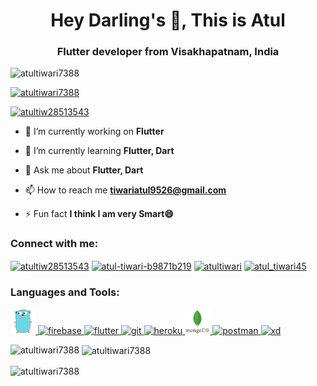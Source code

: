<h1 align="center">Hey Darling's 👋, This is Atul</h1>
<h3 align="center">Flutter developer from Visakhapatnam, India</h3>

<p align="left"> <img src="https://komarev.com/ghpvc/?username=atultiwari7388&label=Profile%20views&color=0e75b6&style=flat" alt="atultiwari7388" /> </p>

<p align="left"> <a href="https://github.com/ryo-ma/github-profile-trophy"><img src="https://github-profile-trophy.vercel.app/?username=atultiwari7388" alt="atultiwari7388" /></a> </p>

<p align="left"> <a href="https://twitter.com/atultiw28513543" target="blank"><img src="https://img.shields.io/twitter/follow/atultiw28513543?logo=twitter&style=for-the-badge" alt="atultiw28513543" /></a> </p>

- 🔭 I’m currently working on **Flutter**

- 🌱 I’m currently learning **Flutter, Dart**

- 💬 Ask me about **Flutter, Dart**

- 📫 How to reach me **tiwariatul9526@gmail.com**

- ⚡ Fun fact **I think I am very Smart😄**

<h3 align="left">Connect with me:</h3>
<p align="left">
<a href="https://twitter.com/atultiw28513543" target="blank"><img align="center" src="https://raw.githubusercontent.com/rahuldkjain/github-profile-readme-generator/master/src/images/icons/Social/twitter.svg" alt="atultiw28513543" height="30" width="40" /></a>
<a href="https://linkedin.com/in/atul-tiwari-b9871b219" target="blank"><img align="center" src="https://raw.githubusercontent.com/rahuldkjain/github-profile-readme-generator/master/src/images/icons/Social/linked-in-alt.svg" alt="atul-tiwari-b9871b219" height="30" width="40" /></a>
<a href="https://www.facebook.com/profile.php?id=100060762835342" target="blank"><img align="center" src="https://raw.githubusercontent.com/rahuldkjain/github-profile-readme-generator/master/src/images/icons/Social/facebook.svg" alt="atultiwari" height="30" width="40" /></a>
<a href="https://instagram.com/atul_tiwari45" target="blank"><img align="center" src="https://raw.githubusercontent.com/rahuldkjain/github-profile-readme-generator/master/src/images/icons/Social/instagram.svg" alt="atul_tiwari45" height="30" width="40" /></a>
</p>

<h3 align="left">Languages and Tools:</h3>
<p align="left"> 
<a href="https://golang.org" target="_blank"> <img src="https://raw.githubusercontent.com/devicons/devicon/master/icons/go/go-original.svg" alt="go" width="40" height="40"/> </a> 
<!-- <a href="https://dart.dev" target="_blank"> <img src="https://www.vectorlogo.zone/logos/dartlang/dartlang-icon.svg" alt="dart" width="40" height="40"/> </a> <a href="https://expressjs.com" target="_blank"> <img src="https://raw.githubusercontent.com/devicons/devicon/master/icons/express/express-original-wordmark.svg" alt="express" width="40" height="40"/> </a> -->
<a href="https://firebase.google.com/" target="_blank"> <img src="https://www.vectorlogo.zone/logos/firebase/firebase-icon.svg" alt="firebase" width="40" height="40"/> </a>
<!-- <a href="https://flask.palletsprojects.com/" target="_blank"> <img src="https://www.vectorlogo.zone/logos/pocoo_flask/pocoo_flask-icon.svg" alt="flask" width="40" height="40"/> </a>  --><a href="https://flutter.dev" target="_blank"> <img src="https://www.vectorlogo.zone/logos/flutterio/flutterio-icon.svg" alt="flutter" width="40" height="40"/> </a> <a href="https://git-scm.com/" target="_blank"> <img src="https://www.vectorlogo.zone/logos/git-scm/git-scm-icon.svg" alt="git" width="40" height="40"/> </a> <a href="https://heroku.com" target="_blank"> <img src="https://www.vectorlogo.zone/logos/heroku/heroku-icon.svg" alt="heroku" width="40" height="40"/> </a> <a href="https://developer.mozilla.org/en-US/docs/Web/JavaScript" target="_blank"> <!-- <img src="https://raw.githubusercontent.com/devicons/devicon/master/icons/javascript/javascript-original.svg" alt="javascript" width="40" height="40"/> </a>  --><a href="https://www.mongodb.com/" target="_blank"> <img src="https://raw.githubusercontent.com/devicons/devicon/master/icons/mongodb/mongodb-original-wordmark.svg" alt="mongodb" width="40" height="40"/> </a> <!-- 
<a href="https://www.mysql.com/" target="_blank"> <img src="https://raw.githubusercontent.com/devicons/devicon/master/icons/mysql/mysql-original-wordmark.svg" alt="mysql" width="40" height="40"/> </a><a href="https://nodejs.org" target="_blank"> <img src="https://raw.githubusercontent.com/devicons/devicon/master/icons/nodejs/nodejs-original-wordmark.svg" alt="nodejs" width="40" height="40"/> </a> --> <a href="https://postman.com" target="_blank"> <img src="https://www.vectorlogo.zone/logos/getpostman/getpostman-icon.svg" alt="postman" width="40" height="40"/> </a><!-- 
<a href="https://www.python.org" target="_blank"> <img src="https://raw.githubusercontent.com/devicons/devicon/master/icons/python/python-original.svg" alt="python" width="40" height="40"/> </a> <a href="https://reactjs.org/" target="_blank"> <img src="https://raw.githubusercontent.com/devicons/devicon/master/icons/react/react-original-wordmark.svg" alt="react" width="40" height="40"/> </a> --> <a href="https://www.adobe.com/products/xd.html" target="_blank"> <img src="https://cdn.worldvectorlogo.com/logos/adobe-xd.svg" alt="xd" width="40" height="40"/> </a> </p> 
<p><img align="left" src="https://github-readme-stats.vercel.app/api/top-langs?username=atultiwari7388&show_icons=true&locale=en&layout=compact" alt="atultiwari7388" /></p>

<p>&nbsp;<img align="center" src="https://github-readme-stats.vercel.app/api?username=atultiwari7388&show_icons=true&locale=en" alt="atultiwari7388" /></p>

<p><img align="center" src="https://github-readme-streak-stats.herokuapp.com/?user=atultiwari7388&" alt="atultiwari7388" /></p>

